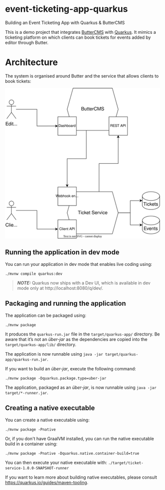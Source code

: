 # event-ticketing-app-quarkus

Building an Event Ticketing App with Quarkus &amp; ButterCMS

This is a demo project that integrates [ButterCMS](https://buttercms.com) with [Quarkus](https://quarkus.io).
It mimics a ticketing platform on which clients can book tickets for events added by editor through Butter.

# Architecture

The system is organised around Butter and the service that allows clients to book tickets:

![The system architecture that shows that Butter communicates with the ticket-service through webhook. It also exposes that the service has a database and that it communicates with Butter through REST API.](./architecture.svg)

## Running the application in dev mode

You can run your application in dev mode that enables live coding using:

```shell script
./mvnw compile quarkus:dev
```

> **_NOTE:_**  Quarkus now ships with a Dev UI, which is available in dev mode only at http://localhost:8080/q/dev/.

## Packaging and running the application

The application can be packaged using:

```shell script
./mvnw package
```

It produces the `quarkus-run.jar` file in the `target/quarkus-app/` directory.
Be aware that it’s not an _über-jar_ as the dependencies are copied into the `target/quarkus-app/lib/` directory.

The application is now runnable using `java -jar target/quarkus-app/quarkus-run.jar`.

If you want to build an _über-jar_, execute the following command:

```shell script
./mvnw package -Dquarkus.package.type=uber-jar
```

The application, packaged as an _über-jar_, is now runnable using `java -jar target/*-runner.jar`.

## Creating a native executable

You can create a native executable using:

```shell script
./mvnw package -Pnative
```

Or, if you don't have GraalVM installed, you can run the native executable build in a container using:

```shell script
./mvnw package -Pnative -Dquarkus.native.container-build=true
```

You can then execute your native executable with: `./target/ticket-service-1.0.0-SNAPSHOT-runner`

If you want to learn more about building native executables, please consult https://quarkus.io/guides/maven-tooling.
